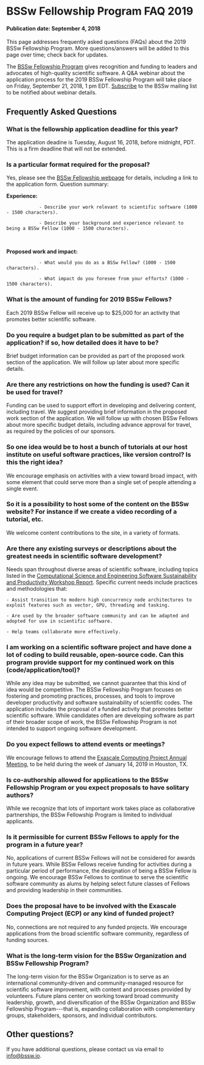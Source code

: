 # BSSw Fellowship Program FAQ 2019

#### Publication date: September 4, 2018

This page addresses frequently asked questions (FAQs) about the 2019 BSSw Fellowship Program.  More questions/answers will be added to this page over time; check back for updates. 

The [BSSw Fellowship Program](https://bssw.io/fellowship) gives recognition and funding to leaders and advocates of high-quality scientific software. A Q&A webinar about the application process for the 2019 BSSw Fellowship Program will take place on Friday, September 21, 2018, 1 pm EDT.  [Subscribe](https://bssw.io/pages/receive-our-email-digest) to the BSSw mailing list to be notified about webinar details.

## Frequently Asked Questions

### What is the fellowship application deadline for this year?
The application deadine is Tuesday, August 16, 2018, before midnight, PDT.  This is a firm deadline that will not be extended.

### Is a particular format required for the proposal?

Yes, please see the [BSSw Fellowship webpage](https://bssw.io/fellowship) for details, including a link to the application form.  Question summary:

**Experience:**

                - Describe your work relevant to scientific software (1000 - 1500 characters).
        
                - Describe your background and experience relevant to being a BSSw Fellow (1000 - 1500 characters).
<br>

**Proposed work and impact:**

                - What would you do as a BSSw Fellow? (1000 - 1500 characters).
        
                - What impact do you foresee from your efforts? (1000 - 1500 characters).

### What is the amount of funding for 2019 BSSw Fellows?

Each 2019 BSSw Fellow will receive up to $25,000 for an activity that promotes better scientific software.

### Do you require a budget plan to be submitted as part of the application? if so, how detailed does it have to be?
Brief budget information can be provided as part of the proposed work section of the application.  We will follow up later about more specific details.

### Are there any restrictions on how the funding is used? Can it be used for travel?

Funding can be used to support effort in developing and delivering content, including travel.  We suggest providing brief information in the proposed work section of the application.  We will follow up with chosen BSSw Fellows about more specific budget details, including advance approval for travel, as required by the policies of our sponsors.

### So one idea would be to host a bunch of tutorials at our host institute on useful software practices, like version control? Is this the right idea?

We encourage emphasis on activities with a view toward broad impact, with some element that could serve more than a single set of people attending a single event.

### So it is a possibility to host some of the content on the BSSw website?  For instance if we create a video recording of a tutorial, etc.

We welcome content contributions to the site, in a variety of formats.

### Are there any existing surveys or descriptions about the greatest needs in scientific software development?

Needs span throughout diverse areas of scientific software, including topics listed in the [Computational Science and Engineering Software Sustainability and Productivity Workshop Report](https://www.nitrd.gov/PUBS/CSESSPWorkshopReport.pdf). Specific current needs include practices and methodologies that:

    - Assist transition to modern high concurrency node architectures to exploit features such as vector, GPU, threading and tasking.

    - Are used by the broader software community and can be adapted and adopted for use in scientific software.
    
    - Help teams collaborate more effectively.

### I am working on a scientific software project and have done a lot of coding to build reusable, open-source code.  Can this program provide support for my continued work on this (code/application/tool)?

While any idea may be submitted, we cannot guarantee that this kind of idea would be competitive.  The BSSw Fellowship Program focuses on fostering and promoting practices, processes, and tools to improve developer productivity and software sustainability of scientific codes.  The application includes the proposal of a funded activity that promotes better scientific software.  While candidates often are developing software as part of their broader scope of work, the BSSw Fellowship Program is not intended to support ongoing software development. 

### Do you expect fellows to attend events or meetings?

We encourage fellows to attend the [Exascale Computing Project Annual Meeting](http://www.ecpannualmeeting.com), to be held during the week of January 14, 2019 in Houston, TX.

###  Is co-authorship allowed for applications to the BSSw Fellowship Program or you expect proposals to have solitary authors?

While we recognize that lots of important work takes place as collaborative partnerships, the BSSw Fellowship Program is limited to individual applicants.

###  Is it permissible for current BSSw Fellows to apply for the program in a future year?  

No, applications of current BSSw Fellows will not be considered for awards in future years.  While BSSw Fellows receive funding for activities during a particular period of performance, the designation of being a BSSw Fellow is ongoing.  We encourage BSSw Fellows to continue to serve the scientific software community as alums by helping select future classes of Fellows and providing leadership in their communities.

### Does the proposal have to be involved with the Exascale Computing Project (ECP) or any kind of funded project?

No, connections are not required to any funded projects.  We encourage applications from the broad scientific software community, regardless of funding sources.
 
### What is the long-term vision for the BSSw Organization and BSSw Fellowship Program?

The long-term vision for the BSSw Organization is to serve as an international community-driven and community-managed resource for scientific software improvement, with content and processes provided by volunteers.  Future plans center on working toward broad community leadership, growth, and diversification of the BSSw Organization and BSSw Fellowship Program---that is, expanding collaboration with complementary groups, stakeholders, sponsors, and individual contributors.  

## Other questions?  
If you have additional questions, please contact us via email to [info@bssw.io](mailto:info@bssw.io).

<!---
Publish: yes
RSS-update: 2018-09-04
Categories: collaboration
Topics: collaboration
Tags: bssw-article
Level: 2
Prerequisites: default
Aggregate: none
--->
